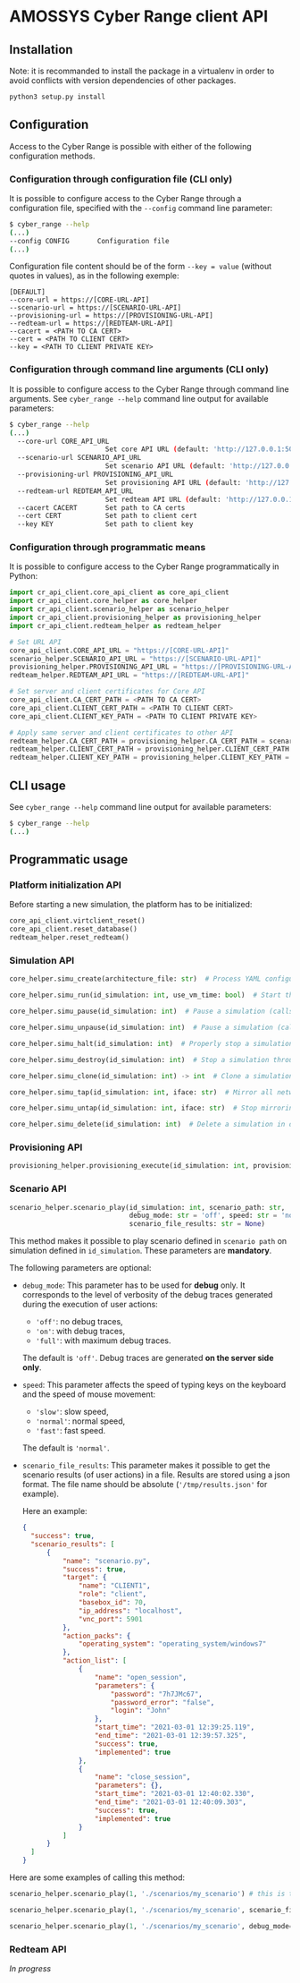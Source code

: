 # AMOSSYS Cyber Range client API

## Installation

Note: it is recommanded to install the package in a virtualenv in order to avoid conflicts with version dependencies of other packages.

```sh
python3 setup.py install
```

## Configuration

Access to the Cyber Range is possible with either of the following configuration methods.

### Configuration through configuration file (CLI only)

It is possible to configure access to the Cyber Range through a configuration file, specified with the `--config` command line parameter:

```sh
$ cyber_range --help
(...)
--config CONFIG       Configuration file
(...)
```

Configuration file content should be of the form `--key = value` (without quotes in values), as in the following exemple:

```
[DEFAULT]
--core-url = https://[CORE-URL-API]
--scenario-url = https://[SCENARIO-URL-API]
--provisioning-url = https://[PROVISIONING-URL-API]
--redteam-url = https://[REDTEAM-URL-API]
--cacert = <PATH TO CA CERT>
--cert = <PATH TO CLIENT CERT>
--key = <PATH TO CLIENT PRIVATE KEY>
```

### Configuration through command line arguments (CLI only)

It is possible to configure access to the Cyber Range through command line arguments. See `cyber_range --help` command line output for available parameters:

```sh
$ cyber_range --help
(...)
  --core-url CORE_API_URL
                        Set core API URL (default: 'http://127.0.0.1:5000')
  --scenario-url SCENARIO_API_URL
                        Set scenario API URL (default: 'http://127.0.0.1:5002')
  --provisioning-url PROVISIONING_API_URL
                        Set provisioning API URL (default: 'http://127.0.0.1:5003')
  --redteam-url REDTEAM_API_URL
                        Set redteam API URL (default: 'http://127.0.0.1:5004')
  --cacert CACERT       Set path to CA certs
  --cert CERT           Set path to client cert
  --key KEY             Set path to client key
```

### Configuration through programmatic means

It is possible to configure access to the Cyber Range programmatically in Python:

```python
import cr_api_client.core_api_client as core_api_client
import cr_api_client.core_helper as core_helper
import cr_api_client.scenario_helper as scenario_helper
import cr_api_client.provisioning_helper as provisioning_helper
import cr_api_client.redteam_helper as redteam_helper

# Set URL API
core_api_client.CORE_API_URL = "https://[CORE-URL-API]"
scenario_helper.SCENARIO_API_URL = "https://[SCENARIO-URL-API]"
provisioning_helper.PROVISIONING_API_URL = "https://[PROVISIONING-URL-API]"
redteam_helper.REDTEAM_API_URL = "https://[REDTEAM-URL-API]"

# Set server and client certificates for Core API
core_api_client.CA_CERT_PATH = <PATH TO CA CERT>
core_api_client.CLIENT_CERT_PATH = <PATH TO CLIENT CERT>
core_api_client.CLIENT_KEY_PATH = <PATH TO CLIENT PRIVATE KEY>

# Apply same server and client certificates to other API
redteam_helper.CA_CERT_PATH = provisioning_helper.CA_CERT_PATH = scenario_helper.CA_CERT_PATH = core_api_client.CA_CERT_PATH
redteam_helper.CLIENT_CERT_PATH = provisioning_helper.CLIENT_CERT_PATH = scenario_helper.CLIENT_CERT_PATH = core_api_client.CLIENT_CERT_PATH
redteam_helper.CLIENT_KEY_PATH = provisioning_helper.CLIENT_KEY_PATH = scenario_helper.CLIENT_KEY_PATH = core_api_client.CLIENT_KEY_PATH
```

## CLI usage

See `cyber_range --help` command line output for available parameters:

```sh
$ cyber_range --help
(...)
```

## Programmatic usage

### Platform initialization API

Before starting a new simulation, the platform has to be initialized:

```python
core_api_client.virtclient_reset()
core_api_client.reset_database()
redteam_helper.reset_redteam()
```

### Simulation API

```python
core_helper.simu_create(architecture_file: str)  # Process YAML configuration file and request core API to create a new simulation

core_helper.simu_run(id_simulation: int, use_vm_time: bool)  # Start the simulation, with current time (by default) or time where the VM was created (use_vm_time=True)

core_helper.simu_pause(id_simulation: int)  # Pause a simulation (calls libvirt suspend API)

core_helper.simu_unpause(id_simulation: int)  # Pause a simulation (calls libvirt suspend API)

core_helper.simu_halt(id_simulation: int)  # Properly stop a simulation, by sending a shutdown signal to the operating systems

core_helper.simu_destroy(id_simulation: int)  # Stop a simulation through a hard reset

core_helper.simu_clone(id_simulation: int) -> int  # Clone a simulation and create a new simulation, and return the new ID

core_helper.simu_tap(id_simulation: int, iface: str)  # Mirror all network traffic through a local network interface

core_helper.simu_untap(id_simulation: int, iface: str)  # Stop mirroring all network traffic

core_helper.simu_delete(id_simulation: int)  # Delete a simulation in database
```

### Provisioning API

```python
provisioning_helper.provisioning_execute(id_simulation: int, provisioning_configuration_file: str)  # Apply provisioning configuration defined in YAML file on simulation defined in argument ID
```

### Scenario API

```python
scenario_helper.scenario_play(id_simulation: int, scenario_path: str,
                              debug_mode: str = 'off', speed: str = 'normal',
                              scenario_file_results: str = None)
```

This method makes it possible to play  scenario defined in ``scenario path`` on simulation defined in ``id_simulation``.
These parameters are **mandatory**.

The following parameters are optional:

* ``debug_mode``: This parameter has to be used for **debug** only. It corresponds to the level of verbosity of the debug traces generated during the execution of user actions:
  * ``'off'``: no debug traces,
  * ``'on'``:  with debug traces,
  * ``'full'``: with maximum debug traces.

  The default is ``'off'``. Debug traces are generated **on the server side only**.

* ``speed``: This parameter affects the speed of typing keys on the keyboard and the speed of mouse movement:
  * ``'slow'``: slow speed,
  * ``'normal'``:  normal speed,
  * ``'fast'``: fast speed.

  The default is ``'normal'``.

* ``scenario_file_results``: This parameter makes it possible to get the scenario results (of user actions) in a file.
  Results are stored using a json format. The file name should be absolute (``'/tmp/results.json'`` for example).

  Here an example:

  ```json
  {
    "success": true,
    "scenario_results": [
        {
            "name": "scenario.py",
            "success": true,
            "target": {
                "name": "CLIENT1",
                "role": "client",
                "basebox_id": 70,
                "ip_address": "localhost",
                "vnc_port": 5901
            },
            "action_packs": {
                "operating_system": "operating_system/windows7"
            },
            "action_list": [
                {
                    "name": "open_session",
                    "parameters": {
                        "password": "7h7JMc67",
                        "password_error": "false",
                        "login": "John"
                    },
                    "start_time": "2021-03-01 12:39:25.119",
                    "end_time": "2021-03-01 12:39:57.325",
                    "success": true,
                    "implemented": true
                },
                {
                    "name": "close_session",
                    "parameters": {},
                    "start_time": "2021-03-01 12:40:02.330",
                    "end_time": "2021-03-01 12:40:09.303",
                    "success": true,
                    "implemented": true
                }
            ]
        }
    ]
  }
  ```

Here are some examples of calling this method:

```python
scenario_helper.scenario_play(1, './scenarios/my_scenario') # this is the common way

scenario_helper.scenario_play(1, './scenarios/my_scenario', scenario_file_results='/tmp/results.json')

scenario_helper.scenario_play(1, './scenarios/my_scenario', debug_mode='full', speed='fast')
```

### Redteam API

*In progress*

